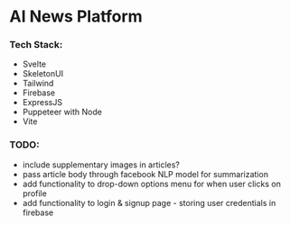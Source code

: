 # AI News Platform

### Tech Stack:
 * Svelte
 * SkeletonUI
 * Tailwind
 * Firebase
 * ExpressJS
 * Puppeteer with Node
 * Vite


### TODO:
 * include supplementary images in articles?
 * pass article body through facebook NLP model for summarization
 * add functionality to drop-down options menu for when user clicks on profile
 * add functionality to login & signup page - storing user credentials in firebase